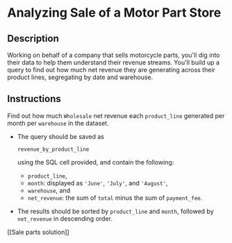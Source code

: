# Analyzing Sale of a Motor Part Store

## Description

Working on behalf of a company that sells motorcycle parts, you'll dig into their data to help them understand their revenue streams. You'll build up a query to find out how much net revenue they are generating across their product lines, segregating by date and warehouse.

## Instructions

Find out how much `Wholesale` net revenue each `product_line` generated per month per `warehouse` in the dataset.

- The query should be saved as   

  ```
  revenue_by_product_line
  ```
  
  using the SQL cell provided, and contain the following:

  - `product_line`,
  - `month`: displayed as `'June'`, `'July'`, and `'August'`,
  - `warehouse`, and
  - `net_revenue`: the sum of `total` minus the sum of `payment_fee`.

- The results should be sorted by `product_line` and `month`, followed by `net_revenue` in descending order.

[[Sale parts solution]]
